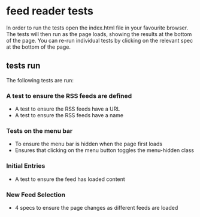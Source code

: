 # feed reader tests

In order to run the tests open the index.html file in your favourite browser. The tests will then run as the page loads, showing the results at the bottom of the page. You can re-run individual tests by clicking on the relevant spec at the bottom of the page.

## tests run

The following tests are run:

### A test to ensure the RSS feeds are defined

* A test to ensure the RSS feeds have a URL
* A test to ensure the RSS feeds have a name

### Tests on the menu bar

* To ensure the menu bar is hidden when the page first loads
* Ensures that clicking on the menu button toggles the menu-hidden class

### Initial Entries

* A test to ensure the feed has loaded content

### New Feed Selection

* 4 specs to ensure the page changes as different feeds are loaded
